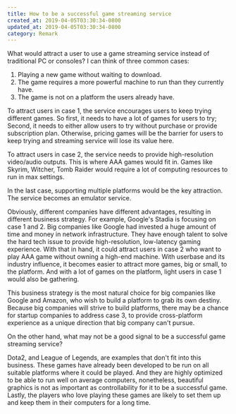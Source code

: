 ```yaml
---
title: How to be a successful game streaming service
created_at: 2019-04-05T03:30:34-0800
updated_at: 2019-04-05T03:30:34-0800
category: Remark
---
```


What would attract a user to use a game streaming service instead of traditional PC or consoles?
I can think of three common cases:

  1. Playing a new game without waiting to download.
  2. The game requires a more powerful machine to run than they currently have.
  3. The game is not on a platform the users already have.

To attract users in case 1, the service encourages users to keep trying different games.
So first, it needs to have a lot of games for users to try;
Second, it needs to either allow users to try without purchase or provide subscription plan. Otherwise, pricing games will be the barrier for users to keep trying and streaming service will lose its value here.

To attract users in case 2, the service needs to provide high-resolution video/audio outputs.
This is where AAA games would fit in. Games like Skyrim, Witcher, Tomb Raider would require a lot of computing resources to run in max settings.

In the last case, supporting multiple platforms would be the key attraction.
The service becomes an emulator service.

Obviously, different companies have different advantages, resulting in different business strategy.
For example, Google's Stadia is focusing on case 1 and 2.
Big companies like Google had invested a huge amount of time and money in network infrastructure.
They have enough talent to solve the hard tech issue to provide high-resolution, low-latency gaming experience.
With that in hand, it could attract users in case 2 who want to play AAA game without owning a high-end machine.
With userbase and its industry influence, it becomes easier to attract more games, big or small, to the platform.
And with a lot of games on the platform, light users in case 1 would also be gathering.

This business strategy is the most natural choice for big companies like Google and Amazon, who wish to build a platform to grab its own destiny.
Because big companies will strive to build platforms, there may be a chance for startup companies to address case 3, to provide cross-platform experience as a unique direction that big company can't pursue.

On the other hand, what may not be a good signal to be a successful game streaming service?

Dota2, and League of Legends, are examples that don't fit into this business.
These games have already been developed to be run on all suitable platforms where it could be played.
And they are highly optimized to be able to run well on average computers, nonetheless, beautiful graphics is not as important as controllability for it to be a successful game.
Lastly, the players who love playing these games are likely to set them up and keep them in their computers for a long time.
